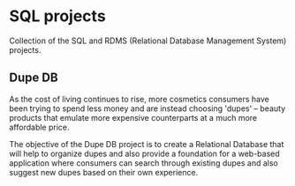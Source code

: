 # SQL projects
Collection of the SQL and RDMS (Relational Database Management System) projects.

## Dupe DB
As the cost of living continues to rise, more cosmetics consumers have been trying to spend less money and are instead choosing 'dupes' – beauty products that emulate more expensive counterparts at a much more affordable price.

The objective of the Dupe DB project is to create a Relational Database that will help to organize dupes and also provide a foundation for a web-based application where consumers can search through existing dupes and also suggest new dupes based on their own experience.
